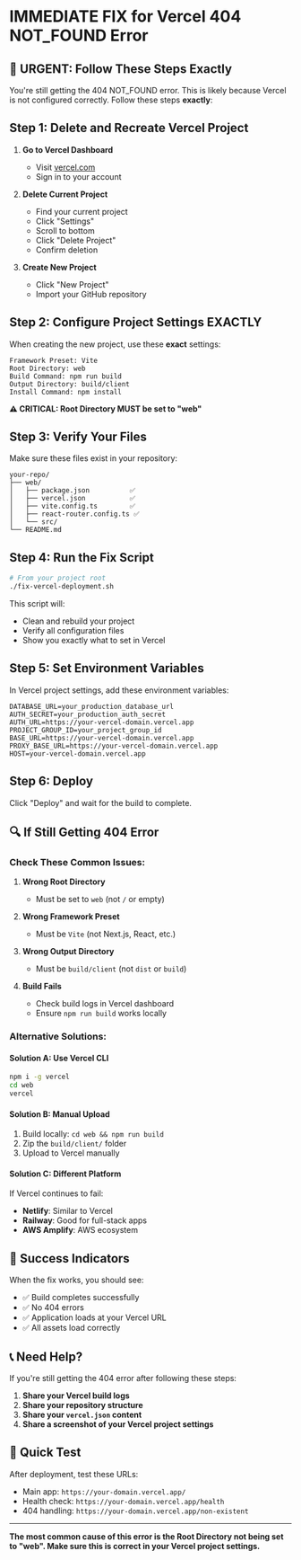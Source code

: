 # IMMEDIATE FIX for Vercel 404 NOT_FOUND Error

## 🚨 URGENT: Follow These Steps Exactly

You're still getting the 404 NOT_FOUND error. This is likely because Vercel is not configured correctly. Follow these steps **exactly**:

## Step 1: Delete and Recreate Vercel Project

1. **Go to Vercel Dashboard**
   - Visit [vercel.com](https://vercel.com)
   - Sign in to your account

2. **Delete Current Project**
   - Find your current project
   - Click "Settings"
   - Scroll to bottom
   - Click "Delete Project"
   - Confirm deletion

3. **Create New Project**
   - Click "New Project"
   - Import your GitHub repository

## Step 2: Configure Project Settings EXACTLY

When creating the new project, use these **exact** settings:

```
Framework Preset: Vite
Root Directory: web
Build Command: npm run build
Output Directory: build/client
Install Command: npm install
```

**⚠️ CRITICAL: Root Directory MUST be set to "web"**

## Step 3: Verify Your Files

Make sure these files exist in your repository:

```
your-repo/
├── web/
│   ├── package.json          ✅
│   ├── vercel.json           ✅
│   ├── vite.config.ts        ✅
│   ├── react-router.config.ts ✅
│   └── src/
└── README.md
```

## Step 4: Run the Fix Script

```bash
# From your project root
./fix-vercel-deployment.sh
```

This script will:
- Clean and rebuild your project
- Verify all configuration files
- Show you exactly what to set in Vercel

## Step 5: Set Environment Variables

In Vercel project settings, add these environment variables:

```env
DATABASE_URL=your_production_database_url
AUTH_SECRET=your_production_auth_secret
AUTH_URL=https://your-vercel-domain.vercel.app
PROJECT_GROUP_ID=your_project_group_id
BASE_URL=https://your-vercel-domain.vercel.app
PROXY_BASE_URL=https://your-vercel-domain.vercel.app
HOST=your-vercel-domain.vercel.app
```

## Step 6: Deploy

Click "Deploy" and wait for the build to complete.

## 🔍 If Still Getting 404 Error

### Check These Common Issues:

1. **Wrong Root Directory**
   - Must be set to `web` (not `/` or empty)

2. **Wrong Framework Preset**
   - Must be `Vite` (not Next.js, React, etc.)

3. **Wrong Output Directory**
   - Must be `build/client` (not `dist` or `build`)

4. **Build Fails**
   - Check build logs in Vercel dashboard
   - Ensure `npm run build` works locally

### Alternative Solutions:

#### Solution A: Use Vercel CLI
```bash
npm i -g vercel
cd web
vercel
```

#### Solution B: Manual Upload
1. Build locally: `cd web && npm run build`
2. Zip the `build/client/` folder
3. Upload to Vercel manually

#### Solution C: Different Platform
If Vercel continues to fail:
- **Netlify**: Similar to Vercel
- **Railway**: Good for full-stack apps
- **AWS Amplify**: AWS ecosystem

## 🎯 Success Indicators

When the fix works, you should see:
- ✅ Build completes successfully
- ✅ No 404 errors
- ✅ Application loads at your Vercel URL
- ✅ All assets load correctly

## 📞 Need Help?

If you're still getting the 404 error after following these steps:

1. **Share your Vercel build logs**
2. **Share your repository structure**
3. **Share your `vercel.json` content**
4. **Share a screenshot of your Vercel project settings**

## 🚀 Quick Test

After deployment, test these URLs:
- Main app: `https://your-domain.vercel.app/`
- Health check: `https://your-domain.vercel.app/health`
- 404 handling: `https://your-domain.vercel.app/non-existent`

---

**The most common cause of this error is the Root Directory not being set to "web". Make sure this is correct in your Vercel project settings.**